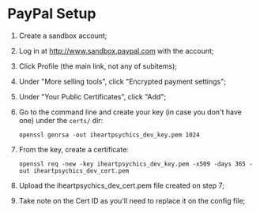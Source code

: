 # PayPal Setup

1. Create a sandbox account;

2. Log in at http://www.sandbox.paypal.com with the account;

3. Click Profile (the main link, not any of subitems);

4. Under "More selling tools", click "Encrypted payment settings";

5. Under "Your Public Certificates", click "Add";

6. Go to the command line and create your key (in case you don't have one) under the `certs/` dir:

    `openssl genrsa -out iheartpsychics_dev_key.pem 1024`

7. From the key, create a certificate:

    `openssl req -new -key iheartpsychics_dev_key.pem -x509 -days 365 -out iheartpsychics_dev_cert.pem`

8. Upload the iheartpsychics_dev_cert.pem file created on step 7;

9. Take note on the Cert ID as you'll need to replace it on the config file;


